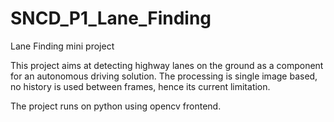 # SNCD_P1_Lane_Finding
Lane Finding mini project

This project aims at detecting highway lanes on the ground as a component for an autonomous driving solution. 
The processing is single image based, no history is used between frames, hence its current limitation.

The project runs on python using opencv frontend.
